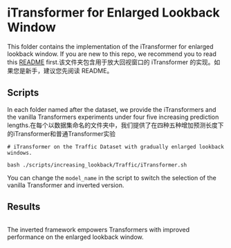 # iTransformer for Enlarged Lookback Window

This folder contains the implementation of the iTransformer for enlarged lookback window. If you are new to this repo, we recommend you to read this [README](../multivariate_forecast/README.md) first.该文件夹包含用于放大回视窗口的 iTransformer 的实现。如果您是新手，建议您先阅读 README。

## Scripts

In each folder named after the dataset, we provide the iTransformers and the vanilla Transformers experiments under four five increasing prediction lengths.在每个以数据集命名的文件夹中，我们提供了在四种五种增加预测长度下的iTransformer和普通Transformer实验

```
# iTransformer on the Traffic Dataset with gradually enlarged lookback windows.

bash ./scripts/increasing_lookback/Traffic/iTransformer.sh
```

You can change the ```model_name``` in the script to switch the selection of the vanilla Transformer and inverted version.

## Results

<p align="center">
<img src="../../figures/increase_lookback.png" alt="" align=center />
</p>

The inverted framework empowers Transformers with improved performance on the enlarged lookback window.

